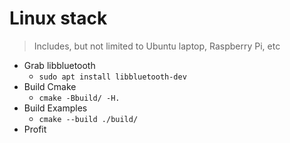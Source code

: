 # Linux stack

> Includes, but not limited to Ubuntu laptop, Raspberry Pi, etc

- Grab libbluetooth
    - `sudo apt install libbluetooth-dev`
- Build Cmake
    - `cmake -Bbuild/ -H.`
- Build Examples
    - `cmake --build ./build/`
- Profit